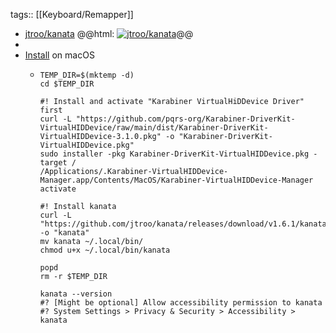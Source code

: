 tags:: [[Keyboard/Remapper]]

- [jtroo/kanata](https://github.com/jtroo/kanata)
  @@html: <a href="https://github.com/jtroo/kanata/"><img src="https://github-readme-stats-astronomer.vercel.app/api/pin/?username=jtroo&repo=kanata&theme=tokyonight" alt="jtroo/kanata"/></a>@@
-
- [Install](https://github.com/jtroo/kanata/#pre-built-executables) on macOS
	- ```shell
	  TEMP_DIR=$(mktemp -d)
	  cd $TEMP_DIR
	  
	  #! Install and activate "Karabiner VirtualHiDDevice Driver" first
	  curl -L "https://github.com/pqrs-org/Karabiner-DriverKit-VirtualHIDDevice/raw/main/dist/Karabiner-DriverKit-VirtualHIDDevice-3.1.0.pkg" -o "Karabiner-DriverKit-VirtualHIDDevice.pkg"
	  sudo installer -pkg Karabiner-DriverKit-VirtualHIDDevice.pkg -target /
	  /Applications/.Karabiner-VirtualHIDDevice-Manager.app/Contents/MacOS/Karabiner-VirtualHIDDevice-Manager activate
	  
	  #! Install kanata
	  curl -L "https://github.com/jtroo/kanata/releases/download/v1.6.1/kanata_macos_arm64" -o "kanata"
	  mv kanata ~/.local/bin/
	  chmod u+x ~/.local/bin/kanata
	  
	  popd
	  rm -r $TEMP_DIR
	  
	  kanata --version
	  #? [Might be optional] Allow accessibility permission to kanata
	  #? System Settings > Privacy & Security > Accessibility > kanata
	  ```